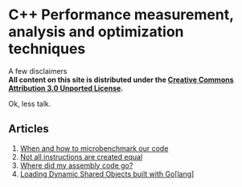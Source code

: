 # C++ Performance measurement, analysis and optimization techniques

A few disclaimers <br>
**All content on this site is distributed under the [Creative Commons Attribution 3.0 Unported License](http://creativecommons.org/licenses/by/3.0/deed.en_US).**

Ok, less talk.

## Articles

1. [When and how to microbenchmark our code](posts/microbench-01.md)
2. [Not all instructions are created equal](posts/instructions-01.md)
3. [Where did my assembly code go?](posts/processor-ports-01.md)
4. [Loading Dynamic Shared Objects built with Go[lang]](posts/go-runtime-initialization.md)